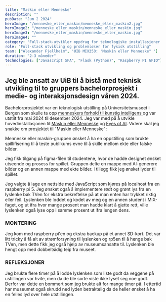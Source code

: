 ```yaml
---
title: "Maskin eller Menneske"
description: ""
pubDate: "Jun 2 2024"
heroImage: "/menneske_eller_maskin/menneske_eller_maskin2.jpg"
heroImage2: "/menneske_eller_maskin/menneske_eller_maskin.jpg"
heroImage3: "/menneske_eller_maskin/menneske_eller_maskin.jpg"
heroImage4: ""
category: 'Full-stack-utvikler oppdrag for teknologiske installasjoner'
role: "Full-stack utvikling og problemløser for fysisk utstilling"
team: ["Alexander Fjellheim", 'UIB MIX250: "Maskin eller Menneske" ']
duration: "2-3 måneder"
technologies: ["Javascript SPA", "Flask (Python)", "Raspberry PI GPIO"]
---
```

<section>

<h2>
Jeg ble ansatt av UiB til å bistå med teknisk utvikling til to gruppers bachelorprosjekt i medie- og interaksjonsdesign våren 2024. 
</h2>

<p>
Bachelorprosjektet var en teknologisk utstilling på Universitetsmuseet i Bergen som skulle ta opp <a href="https://teklab.uib.no/artikler/utstilling-kunstig-intelligens-skaper-ambivalens/"> menneskers forhold til kunstig intelligens </a> og var utstilt fra mai 2024 til desember 2024. Jeg var med på å utvikle hovedinstallasjonen til <a href="https://teklab.uib.no/artikler/maskin-eller-menneske/">Maskin eller Menneske</a> og <a href="https://teklab.uib.no/artikler/se-verden-gjennom-oynene-til-ai/">Eyes of AI</a>. Videre skal jeg snakke om prosjektet til "Maskin eller Menneske":
</p>

<p>
Menneske eller maskin-gruppen ønsket å ha en oppstilling som brukte spillifisering til å teste publikums evne til å skille mellom ekte eller falske bilder. 

Jeg fikk tilgang på figma-filen til studentene, hvor de hadde designet ønsket utseende og prosess for spillet. Gruppen delte en mappe med AI-generere bilder og en annen mappe med ekte bilder. I tillegg fikk jeg ønsket lyder til spillet. 

Jeg valgte å lage en nettside med JavaScript som kjøres på localhost fra en raspberry pi 5. Jeg ønsket også å implementere rødt og grønt lys fra en lyslenke bak TVen for ekstra bekreftelse på at man enten har trykket riktig eller feil. Lyslenken ble loddet og kodet av meg og en annen student i MIX-faget, og ut ifra hvor mange prosent man hadde klart å gjette rett, ville lyslenken også lyse opp i samme prosent ut ifra lengen dens. 
</p>

<h3>
MONTERING
</h3>
<p>
Jeg kom med raspberry pi'en og ekstra backup på et annet SD-kort. Det var litt tricky å få alt av strømforsyning til lyslenken og rp5en til å henge bak TVen, men dette fikk jeg også hjelp av museumsansatte til. Lyslenken ble hengt opp med dobbeltsidig teip fra museet.
</p>


<h3>REFLEKSJONER</h3>
<p>
Jeg brukte flere timer på å lodde lyslenken som liste godt da veggene på ustillingen var hvite, men da de ble sorte viste ikke lyset seg noe godt. Derfor var dette en bommert som jeg brukte alt for mange timer på. I ettertid har museumet også skrudd ned lyden betraktelig da de heller ønsket å ha en felles lyd over hele utstillingen.
</p>
<section>